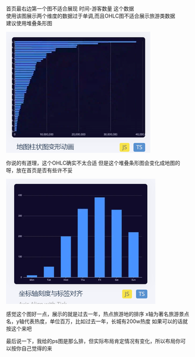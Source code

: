 首页最右边第一个图不适合展现 时间-游客数量 这个数据  
使用该图展示两个维度的数据过于单调,而且OHLC图不适合展示旅游类数据    
建议使用堆叠条形图  

![./images/7.png](./images/7.png)

你说的有道理，这个OHLC确实不太合适
但是这个堆叠条形图会变化成地图的呀，放在首页是否有些许不妥

![./images/16.png](./images/16.png)

感觉这个图好一点，展示的就是过去一年，热点旅游地的排序
x轴为著名旅游景点名，y轴代表热度，单位百万，比如过去一年，长城有200w热度
如果可以的话就按这个来吧

最后说一下，我给的ps图是那么排，但实际布局肯定情况有变化，所以布局你可以按你自己觉得的来
